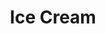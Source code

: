 ---
templateKey: blog-post
featuredpost: false
featuredimage: /assets/Ice_Cream.png
title: Ice Cream
description: Cooking
testfield: 466
---